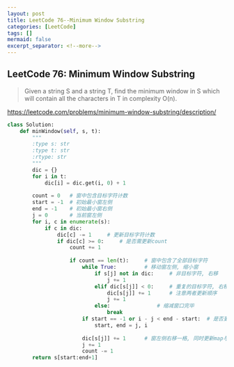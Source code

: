```yaml
---
layout: post
title: LeetCode 76--Minimum Window Substring
categories: [LeetCode]
tags: []
mermaid: false
excerpt_separator: <!--more-->
---
```


<!--categories: [Ubuntu, Database, Python, Github, Web, Tutorial, Test, Shell, LeetCode, Game, Latex, Machine Learning, Network, ]-->
<!--tags: [jekyll, python3, github, Django, markdown, mysql, shell, ML, ]-->

<!--mermaid endmermaid-->

<!--## title-->

## LeetCode 76: Minimum Window Substring 

> Given a string S and a string T, find the minimum window in S which will contain all the characters in T in complexity O(n). 

<https://leetcode.com/problems/minimum-window-substring/description/>

<!--more-->

```python
class Solution:
    def minWindow(self, s, t):
        """
        :type s: str
        :type t: str
        :rtype: str
        """
        dic = {}
        for i in t:
            dic[i] = dic.get(i, 0) + 1
            
        count = 0	# 窗中包含目标字符计数
        start = -1	# 初始最小窗左侧
        end = -1	# 初始最小窗右侧
        j = 0	 	# 当前窗左侧
        for i, c in enumerate(s):
            if c in dic:
                dic[c] -= 1		# 更新目标字符计数
                if dic[c] >= 0:		# 是否需更新count
                    count += 1
                    
                    if count == len(t):		# 窗中包含了全部目标字符
                        while True:			# 移动窗左侧, 缩小窗
                            if s[j] not in dic:		# 非目标字符, 右移
                                j += 1
                            elif dic[s[j]] < 0:		# 重复的目标字符, 右移, 并更新计数map
                                dic[s[j]] += 1		# 注意两者更新顺序
                                j += 1
                            else:				# 缩减窗口完毕
                                break
                        if start == -1 or i - j < end - start:	# 是否更小
                            start, end = j, i
                            
                        dic[s[j]] += 1		# 窗左侧右移一格, 同时更新map与计数, 注意顺序
                        j += 1
                        count -= 1
        return s[start:end+1]
```



